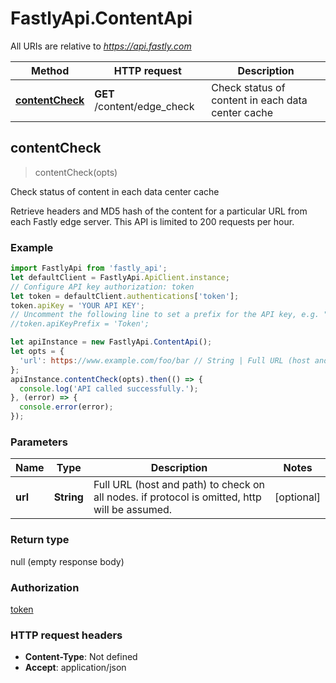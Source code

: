 # FastlyApi.ContentApi

All URIs are relative to *https://api.fastly.com*

Method | HTTP request | Description
------------- | ------------- | -------------
[**contentCheck**](ContentApi.md#contentCheck) | **GET** /content/edge_check | Check status of content in each data center cache



## contentCheck

> contentCheck(opts)

Check status of content in each data center cache

Retrieve headers and MD5 hash of the content for a particular URL from each Fastly edge server. This API is limited to 200 requests per hour.

### Example

```javascript
import FastlyApi from 'fastly_api';
let defaultClient = FastlyApi.ApiClient.instance;
// Configure API key authorization: token
let token = defaultClient.authentications['token'];
token.apiKey = 'YOUR API KEY';
// Uncomment the following line to set a prefix for the API key, e.g. "Token" (defaults to null)
//token.apiKeyPrefix = 'Token';

let apiInstance = new FastlyApi.ContentApi();
let opts = {
  'url': https://www.example.com/foo/bar // String | Full URL (host and path) to check on all nodes. if protocol is omitted, http will be assumed.
};
apiInstance.contentCheck(opts).then(() => {
  console.log('API called successfully.');
}, (error) => {
  console.error(error);
});

```

### Parameters


Name | Type | Description  | Notes
------------- | ------------- | ------------- | -------------
 **url** | **String**| Full URL (host and path) to check on all nodes. if protocol is omitted, http will be assumed. | [optional] 

### Return type

null (empty response body)

### Authorization

[token](../README.md#token)

### HTTP request headers

- **Content-Type**: Not defined
- **Accept**: application/json

